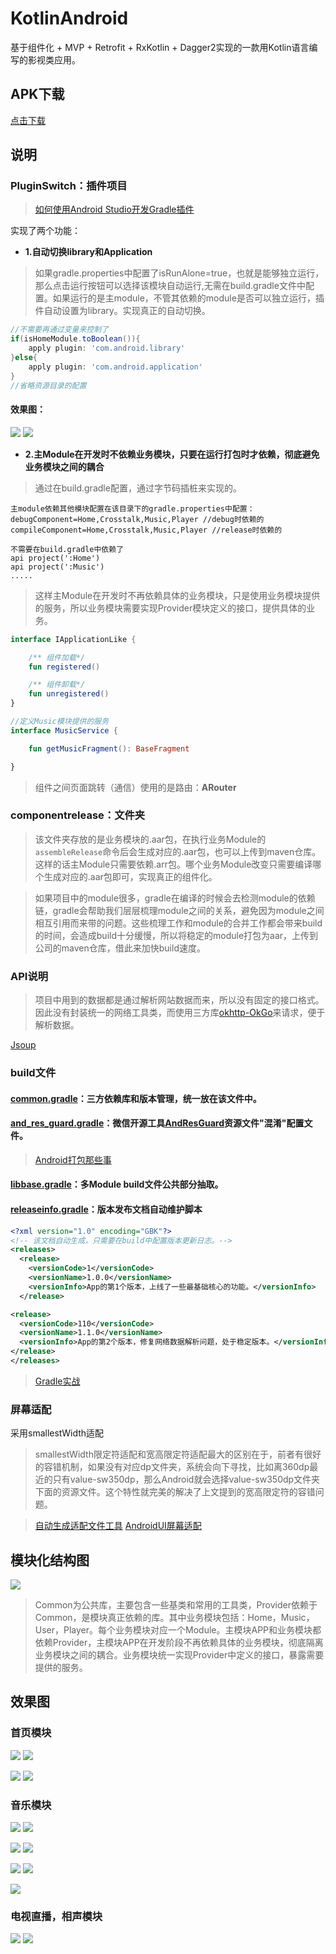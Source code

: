 # KotlinAndroid
基于组件化 + MVP + Retrofit + RxKotlin + Dagger2实现的一款用Kotlin语言编写的影视类应用。

## APK下载
[点击下载](/screenshot/app-release.apk)

## 说明

### PluginSwitch：插件项目
>[如何使用Android Studio开发Gradle插件](https://blog.csdn.net/sbsujjbcy/article/details/50782830)

实现了两个功能：
* **1.自动切换library和Application**
>如果gradle.properties中配置了isRunAlone=true，也就是能够独立运行，那么点击运行按钮可以选择该模块自动运行,无需在build.gradle文件中配置。如果运行的是主module，不管其依赖的module是否可以独立运行，插件自动设置为library。实现真正的自动切换。
```groovy
//不需要再通过变量来控制了
if(isHomeModule.toBoolean()){
    apply plugin: 'com.android.library'
}else{
    apply plugin: 'com.android.application'
}
//省略资源目录的配置
```
#### 效果图：

![](/screenshot/module_run.gif)  ![](/screenshot/alone.png)

* **2.主Module在开发时不依赖业务模块，只要在运行打包时才依赖，彻底避免业务模块之间的耦合**
>通过在build.gradle配置，通过字节码插桩来实现的。
```
主module依赖其他模块配置在该目录下的gradle.properties中配置：
debugComponent=Home,Crosstalk,Music,Player //debug时依赖的
compileComponent=Home,Crosstalk,Music,Player //release时依赖的

不需要在build.gradle中依赖了
api project(':Home')
api project(':Music')
.....
```
>这样主Module在开发时不再依赖具体的业务模块，只是使用业务模块提供的服务，所以业务模块需要实现Provider模块定义的接口，提供具体的业务。

```kotlin
interface IApplicationLike {

    /** 组件加载*/
    fun registered()

    /** 组件卸载*/
    fun unregistered()
}

//定义Music模块提供的服务
interface MusicService {

    fun getMusicFragment(): BaseFragment

}
```

>组件之间页面跳转（通信）使用的是路由：**ARouter**


### componentrelease：文件夹
>该文件夹存放的是业务模块的.aar包，在执行业务Module的`assembleRelease`命令后会生成对应的.aar包，也可以上传到maven仓库。这样的话主Module只需要依赖.arr包。哪个业务Module改变只需要编译哪个生成对应的.aar包即可，实现真正的组件化。

>如果项目中的module很多，gradle在编译的时候会去检测module的依赖链，gradle会帮助我们层层梳理module之间的关系，避免因为module之间相互引用而来带的问题。这些梳理工作和module的合并工作都会带来build的时间，会造成build十分缓慢，所以将稳定的module打包为aar，上传到公司的maven仓库，借此来加快build速度。


### API说明
>项目中用到的数据都是通过解析网站数据而来，所以没有固定的接口格式。因此没有封装统一的网络工具类，而使用三方库[okhttp-OkGo](https://github.com/jeasonlzy/okhttp-OkGo)来请求，便于解析数据。

[Jsoup](http://www.open-open.com/jsoup/)

### build文件

#### [common.gradle](/common.gradle)：三方依赖库和版本管理，统一放在该文件中。

#### [and_res_guard.gradle](/and_res_guard.gradle)：微信开源工具[AndResGuard](https://github.com/shwenzhang/AndResGuard)资源文件"混淆"配置文件。

>[Android打包那些事](https://www.jianshu.com/p/5255cf853fad)

#### [libbase.gradle](/libbase.gradle)：多Module build文件公共部分抽取。

#### [releaseinfo.gradle](/releaseinfo.gradle)：版本发布文档自动维护脚本

```xml
<?xml version="1.0" encoding="GBK"?>
<!-- 该文档自动生成，只需要在build中配置版本更新日志。-->
<releases>
  <release>
    <versionCode>1</versionCode>
    <versionName>1.0.0</versionName>
    <versionInfo>App的第1个版本，上线了一些最基础核心的功能。</versionInfo>
  </release>

<release>
  <versionCode>110</versionCode>
  <versionName>1.1.0</versionName>
  <versionInfo>App的第2个版本，修复网络数据解析问题，处于稳定版本。</versionInfo>
</release>
</releases>
```

>[Gradle实战](https://www.jianshu.com/p/7e1c7164976b)

### 屏幕适配
采用smallestWidth适配

>smallestWidth限定符适配和宽高限定符适配最大的区别在于，前者有很好的容错机制，如果没有对应dp文件夹，系统会向下寻找，比如离360dp最近的只有value-sw350dp，那么Android就会选择value-sw350dp文件夹下面的资源文件。这个特性就完美的解决了上文提到的宽高限定符的容错问题。

>[自动生成适配文件工具](https://github.com/ladingwu/dimens_sw)   [AndroidUI屏幕适配](https://www.jianshu.com/p/667cc6e0261a)

## 模块化结构图

![](/screenshot/模块化.png)

>Common为公共库，主要包含一些基类和常用的工具类，Provider依赖于Common，是模块真正依赖的库。其中业务模块包括：Home，Music，User，Player。每个业务模块对应一个Module。主模块APP和业务模块都依赖Provider，主模块APP在开发阶段不再依赖具体的业务模块，彻底隔离业务模块之间的耦合。业务模块统一实现Provider中定义的接口，暴露需要提供的服务。

## 效果图
### 首页模块
![](/screenshot/home.png)  ![](/screenshot/player.png)

![](/screenshot/search2.png)  ![](/screenshot/search1.png)

### 音乐模块

![](/screenshot/music1.png)  ![](/screenshot/music2.png)

![](/screenshot/music4.png)  ![](/screenshot/music5.png)  

![](/screenshot/music_search2.png)  ![](/screenshot/music_search1.png)  

 ![](/screenshot/music3.png)  
 
 ### 电视直播，相声模块
 
![](/screenshot/play01.png)  ![](/screenshot/crosstalk01.png)  
